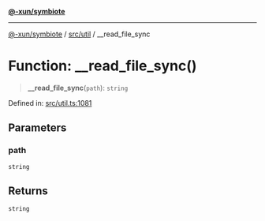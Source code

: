 [**@-xun/symbiote**](../../../README.md)

***

[@-xun/symbiote](../../../README.md) / [src/util](../README.md) / \_\_read\_file\_sync

# Function: \_\_read\_file\_sync()

> **\_\_read\_file\_sync**(`path`): `string`

Defined in: [src/util.ts:1081](https://github.com/Xunnamius/symbiote/blob/7f982952167d73373d4dffdf7657e7060cf032fe/src/util.ts#L1081)

## Parameters

### path

`string`

## Returns

`string`

